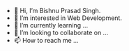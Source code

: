 - 👋 Hi, I’m Bishnu Prasad Singh.
- 👀 I’m interested in Web Development.
- 🌱 I’m currently learning ...
- 💞️ I’m looking to collaborate on ...
- 📫 How to reach me ...

<!---
Bishnu2023/Bishnu2023 is a ✨ special ✨ repository because its `README.md` (this file) appears on your GitHub profile.
You can click the Preview link to take a look at your changes.
--->
